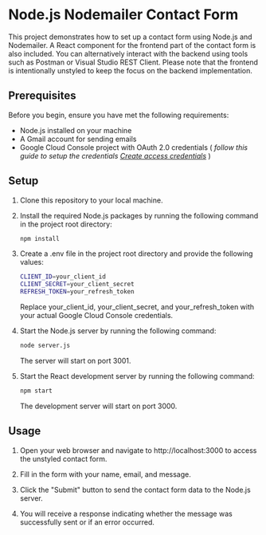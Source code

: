 # Node.js Nodemailer Contact Form

This project demonstrates how to set up a contact form using Node.js and Nodemailer. A React component for the frontend part of the contact form is also included. You can alternatively interact with the backend using tools such as Postman or Visual Studio REST Client. Please note that the frontend is intentionally unstyled to keep the focus on the backend implementation.

## Prerequisites

Before you begin, ensure you have met the following requirements:

- Node.js installed on your machine
- A Gmail account for sending emails
- Google Cloud Console project with OAuth 2.0 credentials ( <em>follow this guide to setup the credentials [Create access credentials](https://developers.google.com/workspace/guides/create-credentials)</em>
)
## Setup

1. Clone this repository to your local machine.

2. Install the required Node.js packages by running the following command in the project root directory:

   ```bash
   npm install
   ```
3. Create a .env file in the project root directory and provide the following values:

	```bash
	CLIENT_ID=your_client_id
	CLIENT_SECRET=your_client_secret
	REFRESH_TOKEN=your_refresh_token
	```

	Replace your_client_id, your_client_secret, and your_refresh_token with your actual Google Cloud Console credentials.	

4. Start the Node.js server by running the following command:

	```bash
	node server.js
	```

	The server will start on port 3001.

5. Start the React development server by running the following command:

	```bash
	npm start
	```

	The development server will start on port 3000.

## Usage

1. Open your web browser and navigate to http://localhost:3000 to access the unstyled contact form.

2. Fill in the form with your name, email, and message.

3. Click the "Submit" button to send the contact form data to the Node.js server.

4. You will receive a response indicating whether the message was successfully sent or if an error occurred.

